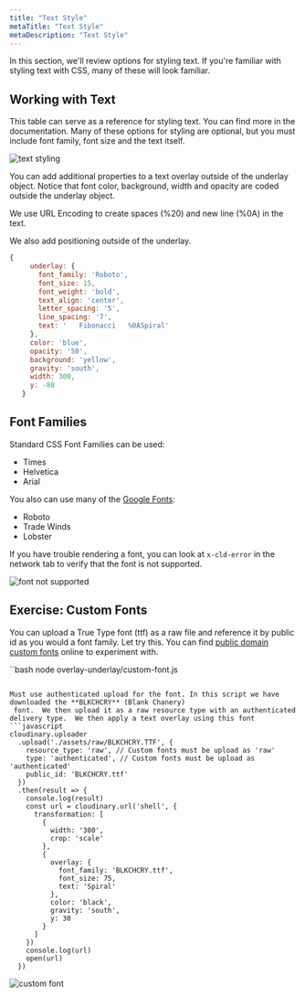 ```yaml
---
title: "Text Style"
metaTitle: "Text Style"
metaDescription: "Text Style"
---
```


In this section, we'll review options for styling text.  If you're familiar with styling text with CSS, many of these will look familiar.

## Working with Text

This table can serve as a reference for styling text.  You can find  more in the documentation.  Many of these options for styling are optional, but you must include font family, font size and the text itself.

![text styling](https://res.cloudinary.com/cloudinary-training/image/upload/v1590896519/book/ou-text-styling.png)

You can add additional properties to a text overlay outside of the underlay object.  Notice that font color, background, width and opacity are coded outside the underlay object.

We use URL Encoding to create spaces (%20) and new line (%0A) in the text.

We also add positioning outside of the underlay.

```javascript
{
     underlay: {
       font_family: 'Roboto',
       font_size: 15,
       font_weight: 'bold',
       text_align: 'center',
       letter_spacing: '5',
       line_spacing: '7',
       text: '   Fibonacci   %0ASpiral'
     },
     color: 'blue',
     opacity: '50',
     background: 'yellow',
     gravity: 'south',
     width: 300,
     y: -80
   }
```
## Font Families

Standard CSS Font Families can be used:

- Times
- Helvetica
- Arial

You also can use many of the [Google Fonts](https://fonts.google.com):

- Roboto
- Trade Winds
- Lobster

If you have trouble rendering a font, you can look at `x-cld-error` in the network tab to verify that the font is not supported.

![font not supported](https://res.cloudinary.com/cloudinary-training/image/upload/v1590896937/book/ou-font-not-supported.png)

## Exercise: Custom Fonts

You can upload a True Type font (ttf) as a raw file and reference it by public id as you would a font family. Let try this.  You can find [public domain custom fonts](http://www.publicdomainfiles.com/) online to experiment with.

``bash
node overlay-underlay/custom-font.js
```

Must use authenticated upload for the font. In this script we have downloaded the **BLKCHCRY** (Blank Chanery)
 font.  We then upload it as a raw resource type with an authenticated delivery type.  We then apply a text overlay using this font
```javascript
cloudinary.uploader
  .upload('./assets/raw/BLKCHCRY.TTF', {
    resource_type: 'raw', // Custom fonts must be upload as 'raw'
    type: 'authenticated', // Custom fonts must be upload as 'authenticated'
    public_id: 'BLKCHCRY.ttf'
  })
  .then(result => {
    console.log(result)
    const url = cloudinary.url('shell', {
      transformation: [
        {
          width: '300',
          crop: 'scale'
        },
        {
          overlay: {
            font_family: 'BLKCHCRY.ttf',
            font_size: 75,
            text: 'Spiral'
          },
          color: 'black',
          gravity: 'south',
          y: 30
        }
      ]
    })
    console.log(url)
    open(url)
  })
```

![custom font](https://res.cloudinary.com/cloudinary-training/image/upload/w_300/book/ou-custom-fonts.png)
 





